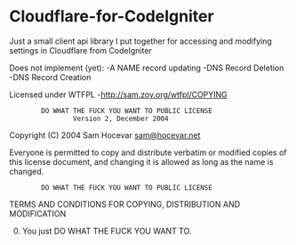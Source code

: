 Cloudflare-for-CodeIgniter
==========================

Just a small client api library I put together for accessing and modifying settings in Cloudflare from CodeIgniter

Does not implement (yet):
	-A NAME record updating
	-DNS Record Deletion
	-DNS Record Creation
	
Licensed under WTFPL -http://sam.zoy.org/wtfpl/COPYING 

            DO WHAT THE FUCK YOU WANT TO PUBLIC LICENSE
                    Version 2, December 2004

 Copyright (C) 2004 Sam Hocevar <sam@hocevar.net>

 Everyone is permitted to copy and distribute verbatim or modified
 copies of this license document, and changing it is allowed as long
 as the name is changed.

            DO WHAT THE FUCK YOU WANT TO PUBLIC LICENSE
   TERMS AND CONDITIONS FOR COPYING, DISTRIBUTION AND MODIFICATION

  0. You just DO WHAT THE FUCK YOU WANT TO.
  
